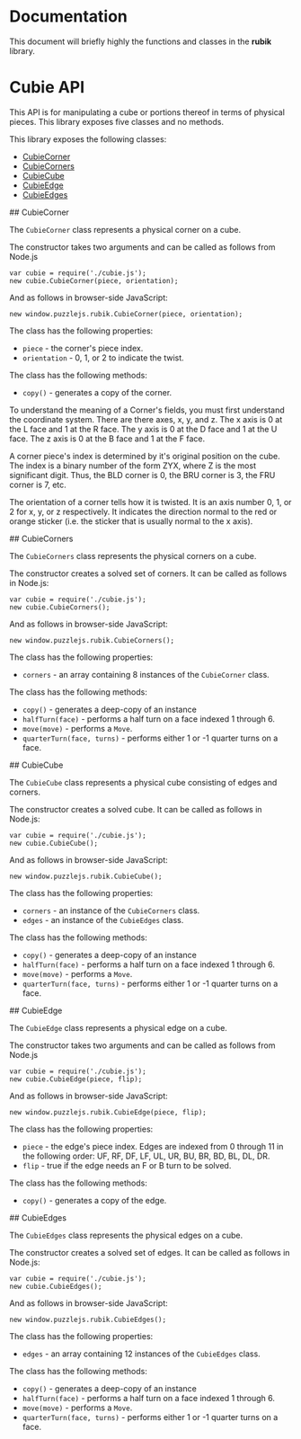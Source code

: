 # Documentation

This document will briefly highly the functions and classes in the **rubik** library.

# Cubie API

This API is for manipulating a cube or portions thereof in terms of physical pieces. This library exposes five classes and no methods.

This library exposes the following classes:

 * [CubieCorner](#docs-cubie-corner)
 * [CubieCorners](#docs-cubie-corners)
 * [CubieCube](#docs-cubie-cube)
 * [CubieEdge](#docs-cubie-edge)
 * [CubieEdges](#docs-cubie-edges)

<a name="docs-cubie-corner">
## CubieCorner

The `CubieCorner` class represents a physical corner on a cube.

The constructor takes two arguments and can be called as follows from Node.js

    var cubie = require('./cubie.js');
    new cubie.CubieCorner(piece, orientation);

And as follows in browser-side JavaScript:

    new window.puzzlejs.rubik.CubieCorner(piece, orientation);

The class has the following properties:

 * `piece` - the corner's piece index.
 * `orientation` - 0, 1, or 2 to indicate the twist.

The class has the following methods:

 * `copy()` - generates a copy of the corner.

To understand the meaning of a Corner's fields, you must first understand the coordinate system. There are there axes, x, y, and z. The x axis is 0 at the L face and 1 at the R face. The y axis is 0 at the D face and 1 at the U face. The z axis is 0 at the B face and 1 at the F face.

A corner piece's index is determined by it's original position on the cube. The index is a binary number of the form ZYX, where Z is the most significant digit. Thus, the BLD corner is 0, the BRU corner is 3, the FRU corner is 7, etc.

The orientation of a corner tells how it is twisted. It is an axis number 0, 1, or 2 for x, y, or z respectively. It indicates the direction normal to the red or orange sticker (i.e. the sticker that is usually normal to the x axis).

<a name="docs-cubie-corners">
## CubieCorners

The `CubieCorners` class represents the physical corners on a cube.

The constructor creates a solved set of corners. It can be called as follows in Node.js:

    var cubie = require('./cubie.js');
    new cubie.CubieCorners();

And as follows in browser-side JavaScript:

    new window.puzzlejs.rubik.CubieCorners();

The class has the following properties:

 * `corners` - an array containing 8 instances of the `CubieCorner` class.

The class has the following methods:

 * `copy()` - generates a deep-copy of an instance
 * `halfTurn(face)` - performs a half turn on a face indexed 1 through 6.
 * `move(move)` - performs a `Move`.
 * `quarterTurn(face, turns)` - performs either 1 or -1 quarter turns on a face.

<a name="docs-cubie-cube">
## CubieCube

The `CubieCube` class represents a physical cube consisting of edges and corners.

The constructor creates a solved cube. It can be called as follows in Node.js:

    var cubie = require('./cubie.js');
    new cubie.CubieCube();

And as follows in browser-side JavaScript:

    new window.puzzlejs.rubik.CubieCube();

The class has the following properties:

 * `corners` - an instance of the `CubieCorners` class.
 * `edges` - an instance of the `CubieEdges` class.

The class has the following methods:

 * `copy()` - generates a deep-copy of an instance
 * `halfTurn(face)` - performs a half turn on a face indexed 1 through 6.
 * `move(move)` - performs a `Move`.
 * `quarterTurn(face, turns)` - performs either 1 or -1 quarter turns on a face.

<a name="docs-cubie-edge">
## CubieEdge

The `CubieEdge` class represents a physical edge on a cube.

The constructor takes two arguments and can be called as follows from Node.js

    var cubie = require('./cubie.js');
    new cubie.CubieEdge(piece, flip);

And as follows in browser-side JavaScript:

    new window.puzzlejs.rubik.CubieEdge(piece, flip);

The class has the following properties:

 * `piece` - the edge's piece index. Edges are indexed from 0 through 11 in the following order: UF, RF, DF, LF, UL, UR, BU, BR, BD, BL, DL, DR.
 * `flip` - true if the edge needs an F or B turn to be solved.

The class has the following methods:

 * `copy()` - generates a copy of the edge.

<a name="docs-cubie-edges">
## CubieEdges

The `CubieEdges` class represents the physical edges on a cube.

The constructor creates a solved set of edges. It can be called as follows in Node.js:

    var cubie = require('./cubie.js');
    new cubie.CubieEdges();

And as follows in browser-side JavaScript:

    new window.puzzlejs.rubik.CubieEdges();

The class has the following properties:

 * `edges` - an array containing 12 instances of the `CubieEdges` class.

The class has the following methods:

 * `copy()` - generates a deep-copy of an instance
 * `halfTurn(face)` - performs a half turn on a face indexed 1 through 6.
 * `move(move)` - performs a `Move`.
 * `quarterTurn(face, turns)` - performs either 1 or -1 quarter turns on a face.
